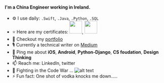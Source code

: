#### I'm a China Engineer working in Ireland.

- ⚙️ I use daily: `.Swift`, `.Java`, `.Python`, `.SQL`
- :star: Here are my certificates: <img src="https://static.scrum.org/web/open-badges/psmi.png" width="40" height="40">, <img src="https://lee-portfolio-image.s3-eu-west-1.amazonaws.com/aws-certified-cloud-practitioner.png" width="40" height="40">
- 🌱 Checkout my [portfolio](http://www.leeqii.com/)
- 🎙 Currently a technical writer on [Medium](https://medium.com/@lee5187415)
- 💬 Ping me about **iOS**, **Android**, **Python-Django**, **CS foudation**, **Design Thinking**
- 📫 Reach me: LinkedIn, twitter
- :racehorse: Fighting in the Code War ... ![alt text](https://www.codewars.com/users/lee197/badges/micro)
- ⚡️ Fun fact: One shot of vodka knocks me down.....